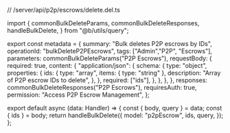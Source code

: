 // /server/api/p2p/escrows/delete.del.ts

import {
  commonBulkDeleteParams,
  commonBulkDeleteResponses,
  handleBulkDelete,
} from "@b/utils/query";

export const metadata = {
  summary: "Bulk deletes P2P escrows by IDs",
  operationId: "bulkDeleteP2PEscrows",
  tags: ["Admin","P2P", "Escrows"],
  parameters: commonBulkDeleteParams("P2P Escrows"),
  requestBody: {
    required: true,
    content: {
      "application/json": {
        schema: {
          type: "object",
          properties: {
            ids: {
              type: "array",
              items: { type: "string" },
              description: "Array of P2P escrow IDs to delete",
            },
          },
          required: ["ids"],
        },
      },
    },
  },
  responses: commonBulkDeleteResponses("P2P Escrows"),
  requiresAuth: true,
  permission: "Access P2P Escrow Management",
};

export default async (data: Handler) => {
  const { body, query } = data;
  const { ids } = body;
  return handleBulkDelete({
    model: "p2pEscrow",
    ids,
    query,
  });
};
